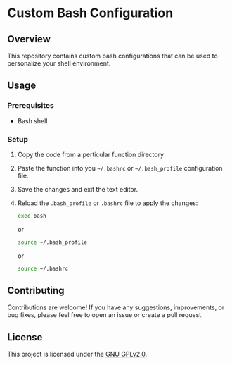 # Custom Bash Configuration

## Overview

This repository contains custom bash configurations that can be used to personalize your shell environment.

## Usage

### Prerequisites

- Bash shell

### Setup

1. Copy the code from a perticular function directory

2. Paste the function into you `~/.bashrc` or `~/.bash_profile` configuration file.

3. Save the changes and exit the text editor.

4. Reload the `.bash_profile` or `.bashrc` file to apply the changes:

   ```bash
   exec bash
   ```

   or
  
   ```bash
   source ~/.bash_profile
   ```

   or

   ```bash
   source ~/.bashrc
   ```

## Contributing

Contributions are welcome! If you have any suggestions, improvements, or bug fixes, please feel free to open an issue or create a pull request.

## License

This project is licensed under the [GNU GPLv2.0](LICENSE).
